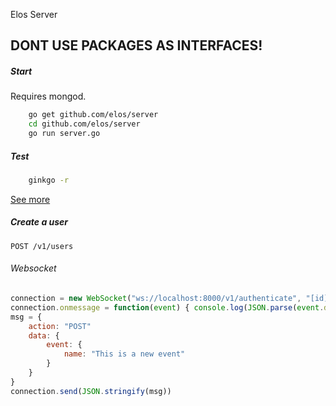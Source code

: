Elos Server

DONT USE PACKAGES AS INTERFACES!
-----------

##### Start

Requires mongod.

```bash
    go get github.com/elos/server
    cd github.com/elos/server
    go run server.go
```

##### Test

```bash
    ginkgo -r
```

[See more](https://github.com/elos/documentation/blob/master/server/testing.md)

##### Create a user

  `POST /v1/users`

###### Websocket

``` javascript
connection = new WebSocket("ws://localhost:8000/v1/authenticate", "[id]-[key]")
connection.onmessage = function(event) { console.log(JSON.parse(event.data)); }
msg = {
    action: "POST"
    data: {
        event: {
            name: "This is a new event"
        }
    }
}
connection.send(JSON.stringify(msg))
```



